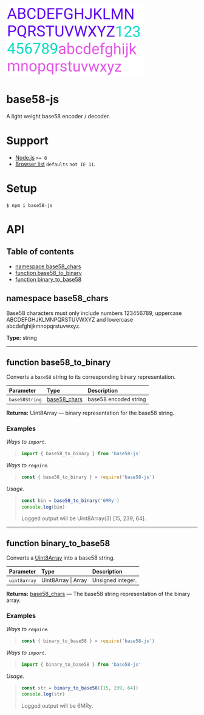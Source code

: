![base58 logo](https://raw.githubusercontent.com/pur3miish/base58/main/static/base58.svg)

# base58-js

A light weight base58 encoder / decoder.

# Support

- [Node.js](https://nodejs.org/en/) `>= 8`
- [Browser list](https://github.com/browserslist/browserslist) `defaults` `not IE 11`.

# Setup

```shell
$ npm i base58-js
```

# API

## Table of contents

- [namespace base58_chars](#namespace-base58_chars)
- [function base58_to_binary](#function-base58_to_binary)
- [function binary_to_base58](#function-binary_to_base58)

## namespace base58_chars

Base58 characters must only include numbers 123456789, uppercase ABCDEFGHJKLMNPQRSTUVWXYZ and lowercase abcdefghijkmnopqrstuvwxyz.

**Type:** string

---

## function base58_to_binary

Converts a `base58` string to its corresponding binary representation.

| Parameter | Type | Description |
| :-- | :-- | :-- |
| `base58String` | [base58_chars](#namespace-base58_chars) | base58 encoded string |

**Returns:** Uint8Array — binary representation for the base58 string.

### Examples

_Ways to `import`._

> ```js
> import { base58_to_binary } from 'base58-js'
> ```

_Ways to `require`._

> ```js
> const { base58_to_binary } = require('base58-js')
> ```

_Usage._

> ```js
> const bin = base58_to_binary('6MRy')
> console.log(bin)
> ```
>
> Logged output will be Uint8Array(3) \[15, 239, 64].

---

## function binary_to_base58

Converts a [Uint8Array](https://developer.mozilla.org/en-US/docs/Web/JavaScript/Reference/Global_Objects/Uint8Array) into a base58 string.

| Parameter    | Type                | Description       |
| :----------- | :------------------ | :---------------- |
| `uint8array` | Uint8Array \| Array | Unsigned integer. |

**Returns:** [base58_chars](#namespace-base58_chars) — The base58 string representation of the binary array.

### Examples

_Ways to `require`._

> ```js
> const { binary_to_base58 } = require('base58-js')
> ```

_Ways to `import`._

> ```js
> import { binary_to_base58 } from 'base58-js'
> ```

_Usage._

> ```js
> const str = binary_to_base58([15, 239, 64])
> console.log(str)
> ```
>
> Logged output will be 6MRy.

